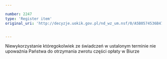 ```yaml
---

number: 2247
type: 'Register item'
original_uri: 'http://decyzje.uokik.gov.pl/nd_wz_um.nsf/0/A5B0574536B4743FC125786F00389795?OpenDocument'


---
```


Niewykorzystanie któregokolwiek ze świadczeń w ustalonym terminie nie upoważnia Państwa do otrzymania zwrotu części opłaty w Biurze
